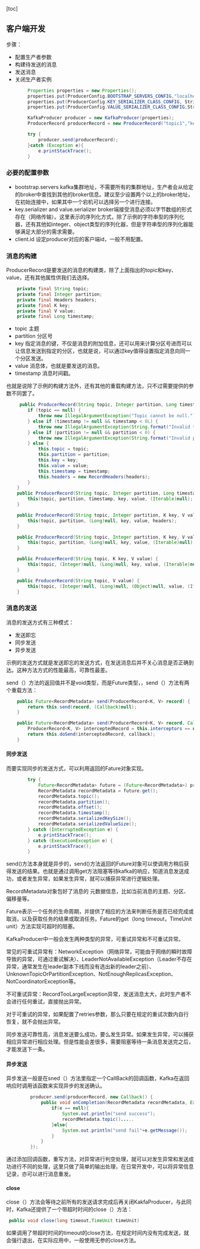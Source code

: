 [toc]
## 客户端开发

步骤：
* 配置生产者参数
* 构建待发送的消息
* 发送消息
* 关闭生产者实例

```java
        Properties properties = new Properties();
        properties.put(ProducerConfig.BOOTSTRAP_SERVERS_CONFIG,"localhost:9092");
        properties.put(ProducerConfig.KEY_SERIALIZER_CLASS_CONFIG, StringSerializer.class);
        properties.put(ProducerConfig.VALUE_SERIALIZER_CLASS_CONFIG,StringSerializer.class);

        KafkaProducer producer = new KafkaProducer(properties);
        ProducerRecord producerRecord = new ProducerRecord("topic1","key","value");

        try {
            producer.send(producerRecord);
        }catch (Exception e){
            e.printStackTrace();
        }
```
### 必要的配置参数
* bootstrap.servers kafka集群地址，不需要所有的集群地址，生产者会从给定的broker中查找到其他的broker信息。建议至少设置两个以上的broker地址，在初始连接中，如果其中一个宕机可以选择另一个进行连接。
* key.serializer and value.serializer broker端接受消息必须以字节数组的形式存在（网络传输）。这里表示的序列化方式，除了示例的字符串型的序列化器，还有其他如integer、object类型的序列化器，但是字符串型的序列化器能够满足大部分的需求需要。
* client.id 设定producer对应的客户端id，一般不用配置。

### 消息的构建
ProducerRecord是要发送的消息的构建类，除了上面指出的topic和key、value，还有其他属性供我们去选择。
```java
    private final String topic;
    private final Integer partition;
    private final Headers headers;
    private final K key;
    private final V value;
    private final Long timestamp;
```
* topic 主题
* partition 分区号
* key 指定消息的键，不仅是消息的附加信息，还可以用来计算分区号进而可以让信息发送到指定的分区，也就是说，可以通过key值得设置指定消息向同一个分区发送。
* value 消息体，也就是要发送的消息。
* timestamp 消息时间戳。

也就是说除了示例的构建方法外，还有其他的重载构建方法，只不过需要提供的参数不同罢了。
```java
     public ProducerRecord(String topic, Integer partition, Long timestamp, K key, V value, Iterable<Header> headers) {
        if (topic == null) {
            throw new IllegalArgumentException("Topic cannot be null.");
        } else if (timestamp != null && timestamp < 0L) {
            throw new IllegalArgumentException(String.format("Invalid timestamp: %d. Timestamp should always be non-negative or null.", timestamp));
        } else if (partition != null && partition < 0) {
            throw new IllegalArgumentException(String.format("Invalid partition: %d. Partition number should always be non-negative or null.", partition));
        } else {
            this.topic = topic;
            this.partition = partition;
            this.key = key;
            this.value = value;
            this.timestamp = timestamp;
            this.headers = new RecordHeaders(headers);
        }
    }
    public ProducerRecord(String topic, Integer partition, Long timestamp, K key, V value) {
        this(topic, partition, timestamp, key, value, (Iterable)null);
    }

    public ProducerRecord(String topic, Integer partition, K key, V value, Iterable<Header> headers) {
        this(topic, partition, (Long)null, key, value, headers);
    }

    public ProducerRecord(String topic, Integer partition, K key, V value) {
        this(topic, partition, (Long)null, key, value, (Iterable)null);
    }

    public ProducerRecord(String topic, K key, V value) {
        this(topic, (Integer)null, (Long)null, key, value, (Iterable)null);
    }

    public ProducerRecord(String topic, V value) {
        this(topic, (Integer)null, (Long)null, (Object)null, value, (Iterable)null);
    }
```
### 消息的发送
消息的发送方式有三种模式：
* 发送即忘
* 同步发送
* 异步发送

示例的发送方式就是发送即忘的发送方式，在发送消息后并不关心消息是否正确到达。这种方法方式的性能最高，可靠性最差。

send（）方法的返回值并不是void类型，而是Future<RecordMetadata>类型，，send（）方法有两个重载方法：
```java
    public Future<RecordMetadata> send(ProducerRecord<K, V> record) {
        return this.send(record, (Callback)null);
    }

    public Future<RecordMetadata> send(ProducerRecord<K, V> record, Callback callback) {
        ProducerRecord<K, V> interceptedRecord = this.interceptors == null ? record : this.interceptors.onSend(record);
        return this.doSend(interceptedRecord, callback);
    }
```
#### 同步发送
而要实现同步的发送方式，可以利用返回的Fature对象实现。
```java
        try {
            Future<RecordMetadata> future = (Future<RecordMetadata>) producer.send(producerRecord).get();
            RecordMetadata recordMetadata = future.get();
            recordMetadata.topic();
            recordMetadata.partition();
            recordMetadata.offset();
            recordMetadata.timestamp();
            recordMetadata.serializedKeySize();
            recordMetadata.serializedValueSize();
        } catch (InterruptedException e) {
            e.printStackTrace();
        } catch (ExecutionException e) {
            e.printStackTrace();
        }
```
send()方法本身就是异步的，send()方法返回的Future对象可以使调用方稍后获得发送的结果。也就是通过调用get方法阻塞等待kafka的响应，知道消息发送成功，或者发生异常，如果发生异常，就可以捕获异常进行逻辑处理。

RecordMetadata对象包好了消息的 元数据信息，比如当前消息的主题、分区、偏移量等。

Fature表示一个任务的生命周期，并提供了相应的方法来判断任务是否已经完成或取消，以及获取任务的结果或取消任务。Fature的get（long timeout，TimeUnit unit）方法实现可超时的阻塞。
    
KafkaProducer中一般会发生两种类型的异常，可重试异常和不可重试异常。

常见的可重试异常有：NetworkException（网络异常，可能由于网络的瞬时故障导致的异常，可通过重试解决）、LeaderNotAvailableException（Leader不存在异常，通常发生在leader副本下线而没有选出新的leader之前）、UnknownTopicOrPartitionException、NotEnoughReplicasException、NotCoordinatorException等。

不可重试异常：RecordTooLargeException异常，发送消息太大，此时生产者不会进行任何重试，直接抛出异常。

对于可重试的异常，如果配置了retries参数，那么只要在规定的重试次数内自行恢复，就不会抛出异常。

同步发送可靠性高，消息发送要么成功，要么发生异常。如果发生异常，可以捕获相应异常进行相应处理。但是性能会差很多，需要阻塞等待一条消息发送完之后，才能发送下一条。

#### 异步发送
异步发送一般是在sned（）方法里指定一个CallBack的回调函数，Kafka在返回响应时调用该函数来实现异步的发送确认。
```java
         producer.send(producerRecord, new Callback() {
             public void onCompletion(RecordMetadata recordMetadata, Exception e) {
                 if(e == null){
                     System.out.println("send success");
                     recordMetadata.topic().....
                 }else{
                     System.out.println("send fail"+e.getMessage());
                 }
             }
         });
```
通过添加回调函数，重写方法，对异常进行判空处理，就可以对发生异常和发送成功进行不同的处理，这里只做了简单的输出处理，在日常开发中，可以将异常信息记录，亦可以进行消息重发。
#### close
close（）方法会等待之前所有的发送请求完成后再关闭KakfaProducer，与此同时，Kafka还提供了一个带超时时间的close（）方法：
```java
 public void close(long timeout,TimeUnit timeUnit)
```
如果调用了带超时时间的timeout的close方法，在规定时间内没有完成发送，就会强行退出，在实际应用中，一般使用无参的close方法。